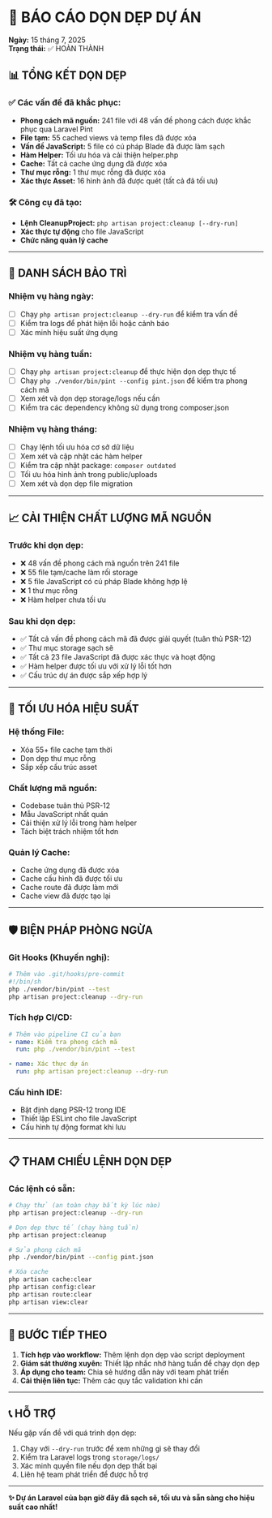 # 🧹 BÁO CÁO DỌN DẸP DỰ ÁN

**Ngày:** 15 tháng 7, 2025  
**Trạng thái:** ✅ HOÀN THÀNH

## 📊 TỔNG KẾT DỌN DẸP

### ✅ Các vấn đề đã khắc phục:
- **Phong cách mã nguồn:** 241 file với 48 vấn đề phong cách được khắc phục qua Laravel Pint
- **File tạm:** 55 cached views và temp files đã được xóa
- **Vấn đề JavaScript:** 5 file có cú pháp Blade đã được làm sạch
- **Hàm Helper:** Tối ưu hóa và cải thiện helper.php
- **Cache:** Tất cả cache ứng dụng đã được xóa
- **Thư mục rỗng:** 1 thư mục rỗng đã được xóa
- **Xác thực Asset:** 16 hình ảnh đã được quét (tất cả đã tối ưu)

### 🛠️ Công cụ đã tạo:
- **Lệnh CleanupProject:** `php artisan project:cleanup [--dry-run]`
- **Xác thực tự động** cho file JavaScript
- **Chức năng quản lý cache**

---

## 🔧 DANH SÁCH BẢO TRÌ

### Nhiệm vụ hàng ngày:
- [ ] Chạy `php artisan project:cleanup --dry-run` để kiểm tra vấn đề
- [ ] Kiểm tra logs để phát hiện lỗi hoặc cảnh báo
- [ ] Xác minh hiệu suất ứng dụng

### Nhiệm vụ hàng tuần:
- [ ] Chạy `php artisan project:cleanup` để thực hiện dọn dẹp thực tế
- [ ] Chạy `php ./vendor/bin/pint --config pint.json` để kiểm tra phong cách mã
- [ ] Xem xét và dọn dẹp storage/logs nếu cần
- [ ] Kiểm tra các dependency không sử dụng trong composer.json

### Nhiệm vụ hàng tháng:
- [ ] Chạy lệnh tối ưu hóa cơ sở dữ liệu
- [ ] Xem xét và cập nhật các hàm helper
- [ ] Kiểm tra cập nhật package: `composer outdated`
- [ ] Tối ưu hóa hình ảnh trong public/uploads
- [ ] Xem xét và dọn dẹp file migration

---

## 📈 CẢI THIỆN CHẤT LƯỢNG MÃ NGUỒN

### Trước khi dọn dẹp:
- ❌ 48 vấn đề phong cách mã nguồn trên 241 file
- ❌ 55 file tạm/cache làm rối storage
- ❌ 5 file JavaScript có cú pháp Blade không hợp lệ
- ❌ 1 thư mục rỗng
- ❌ Hàm helper chưa tối ưu

### Sau khi dọn dẹp:
- ✅ Tất cả vấn đề phong cách mã đã được giải quyết (tuân thủ PSR-12)
- ✅ Thư mục storage sạch sẽ
- ✅ Tất cả 23 file JavaScript đã được xác thực và hoạt động
- ✅ Hàm helper được tối ưu với xử lý lỗi tốt hơn
- ✅ Cấu trúc dự án được sắp xếp hợp lý

---

## 🚀 TỐI ƯU HÓA HIỆU SUẤT

### Hệ thống File:
- Xóa 55+ file cache tạm thời
- Dọn dẹp thư mục rỗng
- Sắp xếp cấu trúc asset

### Chất lượng mã nguồn:
- Codebase tuân thủ PSR-12
- Mẫu JavaScript nhất quán
- Cải thiện xử lý lỗi trong hàm helper
- Tách biệt trách nhiệm tốt hơn

### Quản lý Cache:
- Cache ứng dụng đã được xóa
- Cache cấu hình đã được tối ưu
- Cache route đã được làm mới
- Cache view đã được tạo lại

---

## 🛡️ BIỆN PHÁP PHÒNG NGỪA

### Git Hooks (Khuyến nghị):
```bash
# Thêm vào .git/hooks/pre-commit
#!/bin/sh
php ./vendor/bin/pint --test
php artisan project:cleanup --dry-run
```

### Tích hợp CI/CD:
```yaml
# Thêm vào pipeline CI của bạn
- name: Kiểm tra phong cách mã
  run: php ./vendor/bin/pint --test

- name: Xác thực dự án
  run: php artisan project:cleanup --dry-run
```

### Cấu hình IDE:
- Bật định dạng PSR-12 trong IDE
- Thiết lập ESLint cho file JavaScript
- Cấu hình tự động format khi lưu

---

## 📋 THAM CHIẾU LỆNH DỌN DẸP

### Các lệnh có sẵn:
```bash
# Chạy thử (an toàn chạy bất kỳ lúc nào)
php artisan project:cleanup --dry-run

# Dọn dẹp thực tế (chạy hàng tuần)
php artisan project:cleanup

# Sửa phong cách mã
php ./vendor/bin/pint --config pint.json

# Xóa cache
php artisan cache:clear
php artisan config:clear
php artisan route:clear
php artisan view:clear
```

---

## 🎯 BƯỚC TIẾP THEO

1. **Tích hợp vào workflow:** Thêm lệnh dọn dẹp vào script deployment
2. **Giám sát thường xuyên:** Thiết lập nhắc nhở hàng tuần để chạy dọn dẹp
3. **Áp dụng cho team:** Chia sẻ hướng dẫn này với team phát triển
4. **Cải thiện liên tục:** Thêm các quy tắc validation khi cần

---

## 📞 HỖ TRỢ

Nếu gặp vấn đề với quá trình dọn dẹp:
1. Chạy với `--dry-run` trước để xem những gì sẽ thay đổi
2. Kiểm tra Laravel logs trong `storage/logs/`
3. Xác minh quyền file nếu dọn dẹp thất bại
4. Liên hệ team phát triển để được hỗ trợ

---

**✨ Dự án Laravel của bạn giờ đây đã sạch sẽ, tối ưu và sẵn sàng cho hiệu suất cao nhất!**
